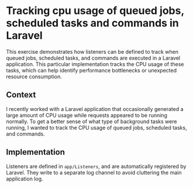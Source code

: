 # Tracking cpu usage of queued jobs, scheduled tasks and commands in Laravel

This exercise demonstrates how listeners can be defined to track when queued jobs, scheduled tasks, and commands are executed in a Laravel application. This particular implementation tracks the CPU usage of these tasks, which can help identify performance bottlenecks or unexpected resource consumption.

## Context

I recently worked with a Laravel application that occasionally generated a large amount of CPU usage while requests appeared to be running normally. To get a better sense of what type of background tasks were running, I wanted to track the CPU usage of queued jobs, scheduled tasks, and commands.

## Implementation

Listeners are defined in `app/Listeners`, and are automatically registered by Laravel. They write to a separate log channel to avoid cluttering the main application log.
